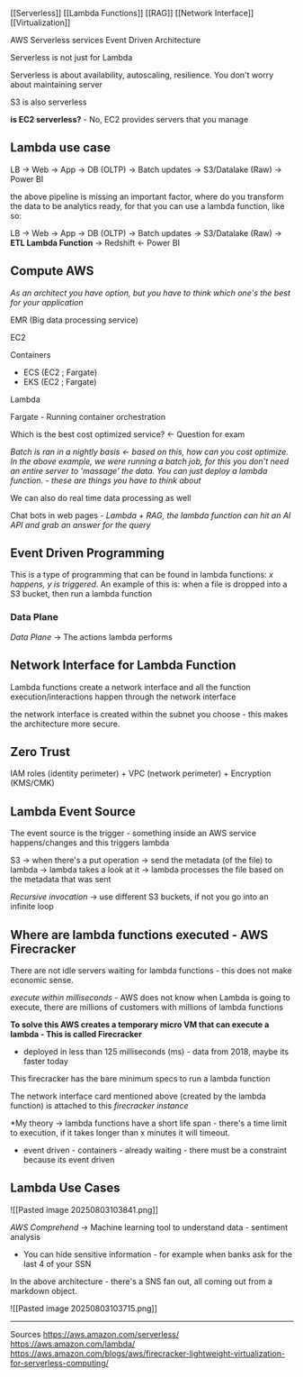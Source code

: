 [[Serverless]] [[Lambda Functions]] [[RAG]] [[Network Interface]] [[Virtualization]]

AWS Serverless services 
Event Driven Architecture 

Serverless is not just for Lambda 

Serverless is about availability, autoscaling, resilience. You don't worry about maintaining server

S3 is also serverless 

**is EC2 serverless?** - No, EC2 provides servers that you manage 

## Lambda use case
LB -> Web -> App -> DB (OLTP) -> Batch updates -> S3/Datalake (Raw) -> Power BI

the above pipeline is missing an important factor, where do you transform the data to be analytics ready, for that you can use a lambda function, like so:

LB -> Web -> App -> DB (OLTP) -> Batch updates -> S3/Datalake (Raw) -> **ETL Lambda Function** -> Redshift <- Power BI

## Compute AWS 

*As an architect you have option, but you have to think which one's the best for your application*

EMR (Big data processing service)

EC2 

Containers
- ECS (EC2 ; Fargate)
- EKS (EC2 ; Fargate)

Lambda

Fargate - Running container orchestration 

Which is the best cost optimized service? <- Question for exam 

*Batch is ran in a nightly basis <- based on this, how can you cost optimize. In the above example, we were running a batch job, for this you don't need an entire server to 'massage' the data. You can just deploy a lambda function. - these are things you have to think about*

We can also do real time data processing as well 

Chat bots in web pages - *Lambda + RAG, the lambda function can hit an AI API and grab an answer for the query*  

## Event Driven Programming
This is a type of programming that can be found in lambda functions: *x happens, y is triggered*. An example of this is: when a file is dropped into a S3 bucket, then run a lambda function

### Data Plane
*Data Plane* -> The actions lambda performs 

## Network Interface for Lambda Function
Lambda functions create a network interface and all the function execution/interactions happen through the network interface 

the network interface is created within the subnet you choose - this makes the architecture more secure.

## Zero Trust 
IAM roles (identity perimeter) + VPC (network perimeter) + Encryption (KMS/CMK)


## Lambda Event Source 
The event source is the trigger - something inside an AWS service happens/changes and this triggers lambda 

S3 -> when there's a put operation -> send the metadata (of the file) to lambda -> lambda takes a look at it -> lambda processes the file based on the metadata that was sent 

*Recursive invocation* -> use different S3 buckets, if not you go into an infinite loop 

## Where are lambda functions executed - AWS Firecracker
There are not idle servers waiting for lambda functions - this does not make economic sense. 

*execute within milliseconds* - AWS does not know when Lambda is going to execute, there are millions of customers with millions of lambda functions

**To solve this AWS creates a temporary micro VM that can execute a lambda - This is called Firecracker**
- deployed in less than 125 milliseconds (ms) - data from 2018, maybe its faster today 

This firecracker has the bare minimum specs to run a lambda function 

The network interface card mentioned above (created by the lambda function) is attached to this *firecracker instance*

*My theory -> lambda functions have a short life span - there's a time limit to execution, if it takes longer than x minutes it will timeout. 

- event driven - containers - already waiting - there must be a constraint because its event driven 

## Lambda Use Cases

![[Pasted image 20250803103841.png]]

*AWS Comprehend* -> Machine learning tool to understand data - sentiment analysis 
- You can hide sensitive information - for example when banks ask for the last 4 of your SSN

In the above architecture - there's a SNS fan out, all coming out from a markdown object. 


![[Pasted image 20250803103715.png]]


--- 
Sources
https://aws.amazon.com/serverless/
https://aws.amazon.com/lambda/
https://aws.amazon.com/blogs/aws/firecracker-lightweight-virtualization-for-serverless-computing/